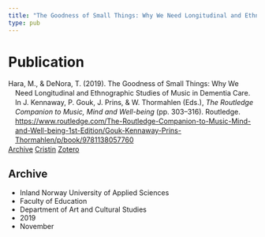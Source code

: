 ```yaml
---
title: "The Goodness of Small Things: Why We Need Longitudinal and Ethnographic Studies of Music in Dementia Care"
type: pub
---
```

<h1>Publication</h1>
<article id="csl-bib-container-Q97SH2TL" class="csl-bib-container">
  <div class="csl-bib-body" style="line-height: 1.35; padding-left: 1em; text-indent:-1em;">
  <div class="csl-entry">Hara, M., &amp; DeNora, T. (2019). The Goodness of Small Things: Why We Need Longitudinal and Ethnographic Studies of Music in Dementia Care. In J. Kennaway, P. Gouk, J. Prins, &amp; W. Thormahlen (Eds.), <i>The Routledge Companion to Music, Mind and Well-being</i> (pp. 303&#x2013;316). Routledge. <a href="https://www.routledge.com/The-Routledge-Companion-to-Music-Mind-and-Well-being-1st-Edition/Gouk-Kennaway-Prins-Thormahlen/p/book/9781138057760">https://www.routledge.com/The-Routledge-Companion-to-Music-Mind-and-Well-being-1st-Edition/Gouk-Kennaway-Prins-Thormahlen/p/book/9781138057760</a></div>
</div>
  <div class="csl-bib-buttons">
    <a href="#taxonomy-article-Q97SH2TL" class="csl-bib-button">Archive</a>
    <a href="https://app.cristin.no/results/show.jsf?id=1748207" alt="Cristin URL" class="csl-bib-button">Cristin</a>
    <a href="http://zotero.org/groups/5022929/items/Q97SH2TL" alt="Zotero URL" class="csl-bib-button">Zotero</a>
  </div>
  <div id="csl-bib-meta-container-Q97SH2TL"></div>
</article>
<div id="csl-bib-meta-Q97SH2TL" class="csl-bib-meta">
  <article id="taxonomy-article-Q97SH2TL" class="taxonomy-article">
    <h1>Archive</h1>
    <ul>
      <li>Inland Norway University of Applied Sciences</li>
      <li>Faculty of Education</li>
      <li>Department of Art and Cultural Studies</li>
      <li>2019</li>
      <li>November</li>
    </ul>
  </article>
</div>
